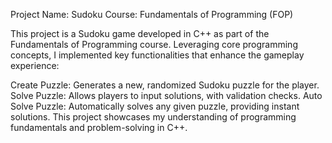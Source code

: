 Project Name: Sudoku
Course: Fundamentals of Programming (FOP)

This project is a Sudoku game developed in C++ as part of the Fundamentals of Programming course. Leveraging core programming concepts, I implemented key functionalities that enhance the gameplay experience:

Create Puzzle: Generates a new, randomized Sudoku puzzle for the player.
Solve Puzzle: Allows players to input solutions, with validation checks.
Auto Solve Puzzle: Automatically solves any given puzzle, providing instant solutions.
This project showcases my understanding of programming fundamentals and problem-solving in C++.
